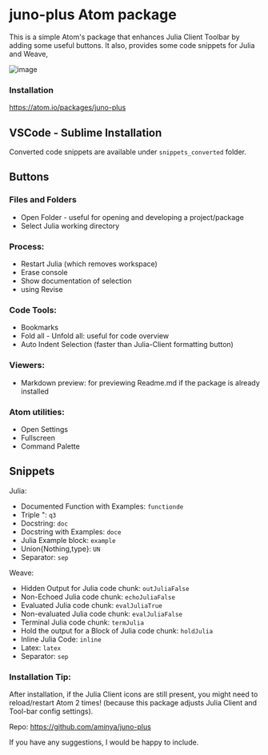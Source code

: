 # juno-plus Atom package
This is a simple Atom's package that enhances Julia Client Toolbar by adding some useful buttons. It also, provides some code snippets for Julia and Weave,

![image](https://user-images.githubusercontent.com/16418197/68539924-ece5bc00-034f-11ea-9fa4-da30d12135e3.png)

### Installation
https://atom.io/packages/juno-plus

## VSCode - Sublime Installation

Converted code snippets are available under `snippets_converted` folder.

## Buttons

### Files and Folders
* Open Folder - useful for opening and developing a project/package
* Select Julia working directory

### Process:
* Restart Julia (which removes workspace)
* Erase console
* Show documentation of selection
* using Revise

### Code Tools:
* Bookmarks
* Fold all - Unfold all: useful for code overview
* Auto Indent Selection (faster than Julia-Client formatting button)

### Viewers:
* Markdown preview: for previewing Readme.md if the package is already installed

### Atom utilities:
* Open Settings
* Fullscreen
* Command Palette

## Snippets

Julia:

* Documented Function with Examples: `functionde`
* Triple \": `q3`
* Docstring: `doc`
* Docstring with Examples: `doce`
* Julia Example block: `example`
* Union{Nothing,type}: `UN`
* Separator: `sep`

Weave:
* Hidden Output for Julia code chunk: `outJuliaFalse`
* Non-Echoed Julia code chunk: `echoJuliaFalse`
* Evaluated Julia code chunk: `evalJuliaTrue`
* Non-evaluated Julia code chunk: `evalJuliaFalse`
* Terminal Julia code chunk: `termJulia`
* Hold the output for a Block of Julia code chunk: `holdJulia`
* Inline Julia Code: `inline`
* Latex: `latex`
* Separator: `sep`

### Installation Tip:
After installation, if the Julia Client icons are still present, you might need to reload/restart Atom 2 times! (because this package adjusts Julia Client and Tool-bar config settings).

Repo: https://github.com/aminya/juno-plus

If you have any suggestions, I would be happy to include.
